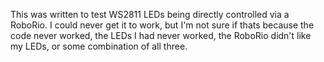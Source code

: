 This was written to test WS2811 LEDs being directly controlled via a RoboRio. I could never get it to work, but I'm not sure if thats because the code never worked, the LEDs I had never worked, the RoboRio didn't like my LEDs, or some combination of all three.
